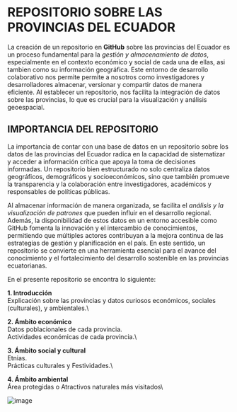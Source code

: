 # REPOSITORIO SOBRE LAS PROVINCIAS DEL ECUADOR
  La creación de un repositorio en **GitHub** sobre las provincias del Ecuador es un proceso fundamental para la *gestión y almacenamiento de datos*, especialmente en el contexto económico y social de cada una de ellas, asi tambien como su información geográfica. Este entorno de desarrollo colaborativo nos permite permite a nosotros como investigadores y desarrolladores almacenar, versionar y compartir datos de manera eficiente. Al establecer un repositorio, nos facilita la integración de datos sobre las provincias, lo que es crucial para la visualización y análisis geoespacial.
## IMPORTANCIA DEL REPOSITORIO
La importancia de contar con una base de datos en un repositorio sobre los datos de las provincias del Ecuador radica en la capacidad de sistematizar y acceder a información crítica que apoya la toma de decisiones informadas. Un repositorio bien estructurado no solo centraliza datos geográficos, demográficos y socioeconómicos, sino que también promueve la transparencia y la colaboración entre investigadores, académicos y responsables de políticas públicas.

Al almacenar información de manera organizada, se facilita el *análisis y la visualización de patrones* que pueden influir en el desarrollo regional. Además, la disponibilidad de estos datos en un entorno accesible como GitHub fomenta la innovación y el intercambio de conocimientos, permitiendo que múltiples actores contribuyan a la mejora continua de las estrategias de gestión y planificación en el país. En este sentido, un repositorio se convierte en una herramienta esencial para el avance del conocimiento y el fortalecimiento del desarrollo sostenible en las provincias ecuatorianas.

En el presente repositorio se encontra lo siguiente:

**1. Introducción**\
Explicación sobre las provincias y datos curiosos económicos, sociales (culturales), y ambientales.\

**2. Ámbito económico**\
Datos poblacionales de cada provincia.\
Actividades económicas de cada provincia.\

**3. Ámbito social y cultural**\
Etnias.\
Prácticas culturales y Festividades.\

**4. Ámbito ambiental**\
Área protegidas o Atractivos naturales más visitados\

![image](https://github.com/user-attachments/assets/045d91af-06ef-4ef3-a63d-a6129562253e)

